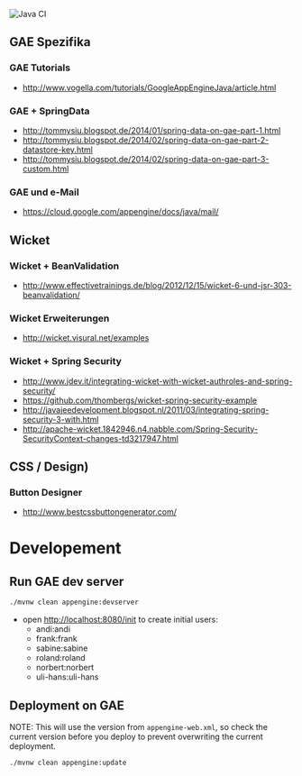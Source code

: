 ![Java CI](https://github.com/xtermi2/virtual-run/workflows/Java%20CI/badge.svg)

## GAE Spezifika

### GAE Tutorials

-   http://www.vogella.com/tutorials/GoogleAppEngineJava/article.html

### GAE + SpringData

-   http://tommysiu.blogspot.de/2014/01/spring-data-on-gae-part-1.html
-   http://tommysiu.blogspot.de/2014/02/spring-data-on-gae-part-2-datastore-key.html
-   http://tommysiu.blogspot.de/2014/02/spring-data-on-gae-part-3-custom.html

### GAE und e-Mail

-   https://cloud.google.com/appengine/docs/java/mail/

## Wicket
 
### Wicket + BeanValidation

-   http://www.effectivetrainings.de/blog/2012/12/15/wicket-6-und-jsr-303-beanvalidation/ 

### Wicket Erweiterungen

-   http://wicket.visural.net/examples

### Wicket + Spring Security

-   http://www.jdev.it/integrating-wicket-with-wicket-authroles-and-spring-security/
-   https://github.com/thombergs/wicket-spring-security-example
-   http://javajeedevelopment.blogspot.nl/2011/03/integrating-spring-security-3-with.html
-   http://apache-wicket.1842946.n4.nabble.com/Spring-Security-SecurityContext-changes-td3217947.html

## CSS / Design)

### Button Designer

-   http://www.bestcssbuttongenerator.com/

# Developement

## Run GAE dev server

```bash
./mvnw clean appengine:devserver
```
-   open [http://localhost:8080/init](http://localhost:8080/init) to create initial users:
    -   andi:andi
    -   frank:frank
    -   sabine:sabine
    -   roland:roland
    -   norbert:norbert
    -   uli-hans:uli-hans

## Deployment on GAE

NOTE: This will use the version from `appengine-web.xml`, so check the current version before you deploy to prevent overwriting the current deployment.

```bash
./mvnw clean appengine:update
```